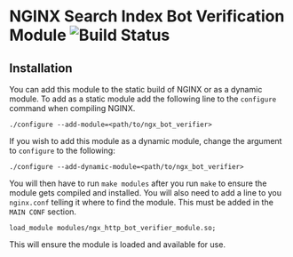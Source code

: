 # NGINX Search Index Bot Verification Module ![Build Status](https://circleci.com/gh/abedra/ngx_bot_verifier.svg?style=shield&circle-token=b1f4c421b282e62c253ca3aa8b5bcacec114e2bc)

## Installation

You can add this module to the static build of NGINX or as a dynamic module. To add as a static module add the following line to the `configure` command when compiling NGINX.

```
./configure --add-module=<path/to/ngx_bot_verifier>
```

If you wish to add this module as a dynamic module, change the argument to `configure` to the following:

```
./configure --add-dynamic-module=<path/to/ngx_bot_verifier>
```

You will then have to run `make modules` after you run `make` to ensure the module gets compiled and installed. You will also need to add a line to you `nginx.conf` telling it where to find the module. This must be added in the `MAIN CONF` section.

```
load_module modules/ngx_http_bot_verifier_module.so;
```

This will ensure the module is loaded and available for use.
